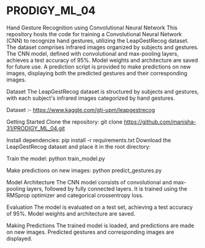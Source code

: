 # PRODIGY_ML_04


Hand Gesture Recognition using Convolutional Neural Network
This repository hosts the code for training a Convolutional Neural Network (CNN) to recognize hand gestures, utilizing the LeapGestRecog dataset. The dataset comprises infrared images organized by subjects and gestures. The CNN model, defined with convolutional and max-pooling layers, achieves a test accuracy of 95%. Model weights and architecture are saved for future use. A prediction script is provided to make predictions on new images, displaying both the predicted gestures and their corresponding images.

Dataset
The LeapGestRecog dataset is structured by subjects and gestures, with each subject's infrared images categorized by hand gestures.

Dataset :-  https://www.kaggle.com/gti-upm/leapgestrecog

Getting Started
Clone the repository:
git clone https://github.com/manisha-31/PRODIGY_ML_04.git

Install dependencies:
pip install -r requirements.txt
Download the LeapGestRecog dataset and place it in the root directory:

Train the model:
python train_model.py
 
Make predictions on new images:
python predict_gestures.py


Model Architecture
The CNN model consists of convolutional and max-pooling layers, followed by fully connected layers. It is trained using the RMSprop optimizer and categorical crossentropy loss.

Evaluation
The model is evaluated on a test set, achieving a test accuracy of 95%. Model weights and architecture are saved.

Making Predictions
The trained model is loaded, and predictions are made on new images. Predicted gestures and corresponding images are displayed.
